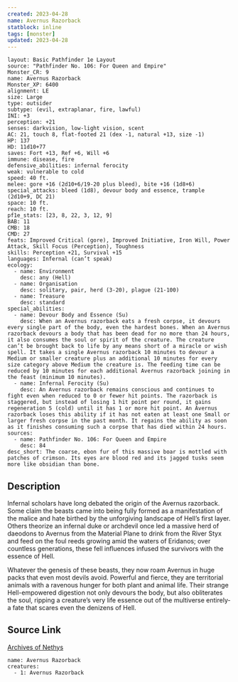 ```yaml
---
created: 2023-04-28
name: Avernus Razorback
statblock: inline
tags: [monster]
updated: 2023-04-28
---
```

```statblock
layout: Basic Pathfinder 1e Layout
source: "Pathfinder No. 106: For Queen and Empire"
Monster_CR: 9
name: Avernus Razorback
Monster_XP: 6400
alignment: LE
size: Large
type: outsider
subtype: (evil, extraplanar, fire, lawful)
INI: +3
perception: +21
senses: darkvision, low-light vision, scent
AC: 21, touch 8, flat-footed 21 (dex -1, natural +13, size -1)
HP: 137
HD: 11d10+77
saves: Fort +13, Ref +6, Will +6
immune: disease, fire
defensive_abilities: infernal ferocity
weak: vulnerable to cold
speed: 40 ft.
melee: gore +16 (2d10+6/19-20 plus bleed), bite +16 (1d8+6)
special_attacks: bleed (1d8), devour body and essence, trample (2d10+9, DC 21)
space: 10 ft.
reach: 10 ft.
pf1e_stats: [23, 8, 22, 3, 12, 9]
BAB: 11
CMB: 18
CMD: 27
feats: Improved Critical (gore), Improved Initiative, Iron Will, Power Attack, Skill Focus (Perception), Toughness
skills: Perception +21, Survival +15
languages: Infernal (can’t speak)
ecology:
  - name: Environment
    desc: any (Hell)
  - name: Organisation
    desc: solitary, pair, herd (3-20), plague (21-100)
  - name: Treasure
    desc: standard
special_abilities:
  - name: Devour Body and Essence (Su)
    desc: When an Avernus razorback eats a fresh corpse, it devours every single part of the body, even the hardest bones. When an Avernus razorback devours a body that has been dead for no more than 24 hours, it also consumes the soul or spirit of the creature. The creature can’t be brought back to life by any means short of a miracle or wish spell. It takes a single Avernus razorback 10 minutes to devour a Medium or smaller creature plus an additional 10 minutes for every size category above Medium the creature is. The feeding time can be reduced by 10 minutes for each additional Avernus razorback joining in the feast (minimum 10 minutes).
  - name: Infernal Ferocity (Su)
    desc: An Avernus razorback remains conscious and continues to fight even when reduced to 0 or fewer hit points. The razorback is staggered, but instead of losing 1 hit point per round, it gains regeneration 5 (cold) until it has 1 or more hit point. An Avernus razorback loses this ability if it has not eaten at least one Small or larger fresh corpse in the past month. It regains the ability as soon as it finishes consuming such a corpse that has died within 24 hours.
sources:
  - name: Pathfinder No. 106: For Queen and Empire
    desc: 84
desc_short: The coarse, ebon fur of this massive boar is mottled with patches of crimson. Its eyes are blood red and its jagged tusks seem more like obsidian than bone.
```
## Description
Infernal scholars have long debated the origin of the Avernus razorback. Some claim the beasts came into being fully formed as a manifestation of the malice and hate birthed by the unforgiving landscape of Hell’s first layer. Others theorize an infernal duke or archdevil once led a massive herd of daeodons to Avernus from the Material Plane to drink from the River Styx and feed on the foul reeds growing amid the waters of Eridanos; over countless generations, these fell influences infused the survivors with the essence of Hell.

Whatever the genesis of these beasts, they now roam Avernus in huge packs that even most devils avoid. Powerful and fierce, they are territorial animals with a ravenous hunger for both plant and animal life. Their strange Hell-empowered digestion not only devours the body, but also obliterates the soul, ripping a creature’s very life essence out of the multiverse entirely-a fate that scares even the denizens of Hell.
## Source Link
[Archives of Nethys](https://aonprd.com/MonsterDisplay.aspx?ItemName=Avernus%20Razorback)
```encounter-table
name: Avernus Razorback
creatures:
  - 1: Avernus Razorback
```

